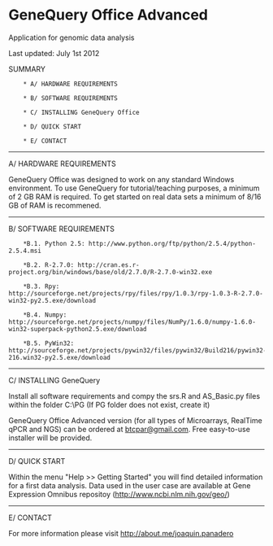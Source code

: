 GeneQuery Office Advanced 
=========================

Application for genomic data analysis


Last updated: July 1st 2012

SUMMARY

        * A/ HARDWARE REQUIREMENTS
        
        * B/ SOFTWARE REQUIREMENTS
        
        * C/ INSTALLING GeneQuery Office
        
        * D/ QUICK START
        
        * E/ CONTACT

----------------------------------------------------------------------------------
A/ HARDWARE REQUIREMENTS

GeneQuery Office was designed to work on any standard Windows
environment. To use GeneQuery for tutorial/teaching purposes, a minimum
of 2 GB RAM is required. To get started on real data sets a minimum of
8/16 GB of RAM is recommened.

----------------------------------------------------------------------------------
B/ SOFTWARE REQUIREMENTS

        *B.1. Python 2.5: http://www.python.org/ftp/python/2.5.4/python-2.5.4.msi
        
        *B.2. R-2.7.0: http://cran.es.r-project.org/bin/windows/base/old/2.7.0/R-2.7.0-win32.exe
        
        *B.3. Rpy: http://sourceforge.net/projects/rpy/files/rpy/1.0.3/rpy-1.0.3-R-2.7.0-win32-py2.5.exe/download
        
        *B.4. Numpy: http://sourceforge.net/projects/numpy/files/NumPy/1.6.0/numpy-1.6.0-win32-superpack-python2.5.exe/download
        
        *B.5. PyWin32: http://sourceforge.net/projects/pywin32/files/pywin32/Build216/pywin32-216.win32-py2.5.exe/download



----------------------------------------------------------------------------------
C/ INSTALLING GeneQuery

Install all software requirements and compy the srs.R and AS_Basic.py files within the folder C:\PG (If PG folder does not exist, create it)

GeneQuery Office Advanced version (for all types of Microarrays, RealTime qPCR and NGS) can be ordered at btcpar@gmail.com. Free easy-to-use installer will be provided.

----------------------------------------------------------------------------------

D/ QUICK START

Within the menu "Help >> Getting Started" you will find detailed information for a first data analysis. Data used in the user case are available at Gene Expression Omnibus repositoy (http://www.ncbi.nlm.nih.gov/geo/)


----------------------------------------------------------------------------------
E/ CONTACT

For more information please visit http://about.me/joaquin.panadero
